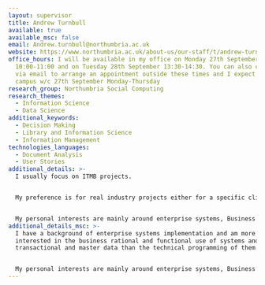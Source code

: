 ```yaml
---
layout: supervisor
title: Andrew Turnbull
available: true
available_msc: false
email: Andrew.turnbull@northumbria.ac.uk
website: https://www.northumbria.ac.uk/about-us/our-staff/t/andrew-turnbull/
office_hours: I will be available in my office on Monday 27th September
  10:00-11:00 and on Tuesday 28th September 13:30-14:30. You can also contact me
  via email to arrange an appointment outside these times and I expect to be on
  campus w/c 27th September Monday-Thursday
research_group: Northumbria Social Computing
research_themes:
  - Information Science
  - Data Science
additional_keywords:
  - Decision Making
  - Library and Information Science
  - Information Management
technologies_languages:
  - Document Analysis
  - User Stories
additional_details: >-
  I usually focus on ITMB projects.


  My preference is for real industry projects either for a specific client or inspired by observation/identification of a real problem or issue (often from placement). In many of the most interesting (and successful) cases, the complexity and interest is in identifying and specifying the necessary business processes and constraints rather than in the final application. 


  My personal interests are mainly around enterprise systems, Business Processes, Business Systems, IT operations,  success metrics, transactional processing and systems implementation issues.
additional_details_msc: >-
  I have a background of enterprise systems implementation and am more
  interested in the business rational and functional use of systems and their
  transactional and master data than the technical programming of them. 


  My personal interests are mainly around enterprise systems, Business Processes, Business Systems, IT operations,  success metrics, transactional processing and systems implementation issues. (I would like to investigate "process mining" but haven't managed to free up the time yet.)
---
```

